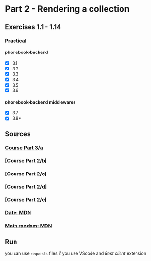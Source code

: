 # Part 2 - Rendering a collection

## Exercises 1.1 - 1.14

### Practical
#### phonebook-backend
- [x] 3.1
- [x] 3.2
- [x] 3.3
- [x] 3.4
- [x] 3.5
- [x] 3.6
#### phonebook-backend middlewares
- [x] 3.7
- [x] 3.8*
## Sources
### [Course Part 3/a](https://fullstackopen.com/en/part3/node_js_and_express)
### [Course Part 2/b]
### [Course Part 2/c]
### [Course Part 2/d]
### [Course Part 2/e]

### [Date: MDN](https://developer.mozilla.org/en-US/docs/Web/JavaScript/Reference/Global_Objects/Date)
### [Math random: MDN](https://developer.mozilla.org/en-US/docs/Web/JavaScript/Reference/Global_Objects/Math/random)

## Run
you can use `requests` files if you use VScode and *Rest client* extension